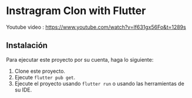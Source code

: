# Instragram Clon with Flutter

Youtube video : https://www.youtube.com/watch?v=lf631gx56Fo&t=1289s

## Instalación
Para ejecutar este proyecto por su cuenta, haga lo siguiente:
1. Clone este proyecto.
2. Ejecute `flutter pub get`.
3. Ejecute el proyecto usando `flutter run` o usando las herramientas de su IDE.
